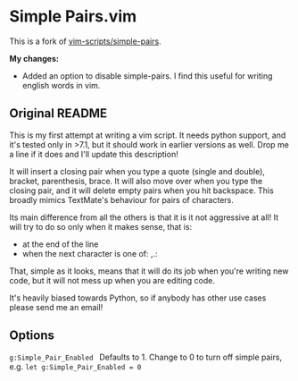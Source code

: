 Simple Pairs.vim
=================

This is a fork of [vim-scripts/simple-pairs](http://github.com/vim-scripts/simple-pairs).

**My changes:**

* Added an option to disable simple-pairs. I find this useful for writing english words in vim.

Original README
--------------------

This is my first attempt at writing a vim script. It needs python support, and it's tested only in >7.1, but it should work in earlier versions as well. Drop me a line if it does and I'll update this description!

It will insert a closing pair when you type a quote (single and double), bracket, parenthesis, brace. It will also move over when you type the closing pair, and it will delete empty pairs when you hit backspace. This broadly mimics TextMate's behaviour for pairs of characters.

Its main difference from all the others is that it is it not aggressive at all! It will try to do so only when it makes sense, that is:

* at the end of the line
* when the next character is one of: <space>,.: 

That, simple as it looks, means that it will do its job when you're writing new code, but it will not mess up when you are editing code. 

It's heavily biased towards Python, so if anybody has other use cases please send me an email!

Options
--------------

`g:Simple_Pair_Enabled `
Defaults to 1. Change to 0 to turn off simple pairs, e.g. `let g:Simple_Pair_Enabled = 0`

